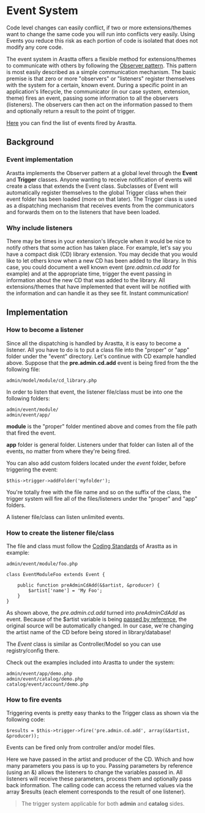 Event System
============

Code level changes can easily conflict, if two or more extensions/themes want to change the same code you will run into conflicts very easily. Using Events you reduce this risk as each portion of code is isolated that does not modify any core code.

The event system in Arastta offers a flexible method for extensions/themes to communicate with others by following the [Observer pattern](http://en.wikipedia.org/wiki/Observer_pattern). This pattern is most easily described as a simple communication mechanism. The basic premise is that zero or more "observers" or "listeners" register themselves with the system for a certain, known event. During a specific point in an application's lifecycle, the communicator (in our case system, extension, theme) fires an event, passing some information to all the observers (listeners). The observers can then act on the information passed to them and optionally return a result to the point of trigger.

[Here](https://github.com/arastta/arastta/wiki/Event-List) you can find the list of events fired by Arastta.


Background
----------

### Event implementation

Arastta implements the Observer pattern at a global level through the **Event** and **Trigger** classes. Anyone wanting to receive notification of events will create a class that extends the Event class. Subclasses of Event will automatically register themselves to the global Trigger class when their event folder has been loaded (more on that later). The Trigger class is used as a dispatching mechanism that receives events from the communicators and forwards them on to the listeners that have been loaded.

### Why include listeners

There may be times in your extension's lifecycle when it would be nice to notify others that some action has taken place. For example, let's say you have a compact disk (CD) library extension. You may decide that you would like to let others know when a new CD has been added to the library. In this case, you could document a well known event (*pre.admin.cd.add* for example) and at the appropriate time, trigger the event passing in information about the new CD that was added to the library. All extensions/themes that have implemented that event will be notified with the information and can handle it as they see fit. Instant communication!


Implementation
--------------

### How to become a listener

Since all the dispatching is handled by Arastta, it is easy to become a listener. All you have to do is to put a class file into the "proper" or "app" folder under the "event" directory. Let's continue with CD example handled above. Suppose that the **pre.admin.cd.add** event is being fired from the the following file:

```
admin/model/module/cd_library.php
```

In order to listen that event, the listener file/class must be into one the following folders:

```
admin/event/module/
admin/event/app/
```

**module** is the "proper" folder mentined above and comes from the file path that fired the event.

**app** folder is general folder. Listeners under that folder can listen all of the events, no matter from where they're being fired.

You can also add custom folders located under the *event* folder, before triggering the event:

```
$this->trigger->addFolder('myfolder');
```

You're totally free with the file name and so on the suffix of the class, the trigger system will fire all of the files/listeners under the "proper" and "app" folders.

A listener file/class can listen unlimited events.

### How to create the listener file/class

The file and class must follow the [Coding Standards](https://github.com/arastta/arastta/wiki/Coding-Stardards#file-naming) of Arastta as in example:

```
admin/event/module/foo.php
```

```
class EventModuleFoo extends Event {

    public function preAdminCdAdd(&$artist, &producer) {
        $artist['name'] = 'My Foo';
    }
}
```

As shown above, the *pre.admin.cd.add* turned into *preAdminCdAdd* as event. Because of the $artist variable is being [passed by reference](http://php.net/manual/en/language.references.pass.php), the original source will be automatically changed. In our case, we're changing the artist name of the CD before being stored in library/database!

The *Event* class is similar as Controller/Model so you can use registry/config there.

Check out the examples included into Arastta to under the system:

```
admin/event/app/demo.php
admin/event/catalog/demo.php
catalog/event/account/demo.php
```

### How to fire events

Triggering events is pretty easy thanks to the Trigger class as shown via the following code:

```
$results = $this->trigger->fire('pre.admin.cd.add', array(&$artist, &producer));
```

Events can be fired only from controller and/or model files.

Here we have passed in the artist and producer of the CD. Which and how many parameters you pass is up to you. Passing parameters by reference (using an &) allows the listeners to change the variables passed in. All listeners will receive these parameters, process them and optionally pass back information. The calling code can access the returned values via the array $results (each element corresponds to the result of one listener).

> The trigger system applicable for both **admin** and **catalog** sides.